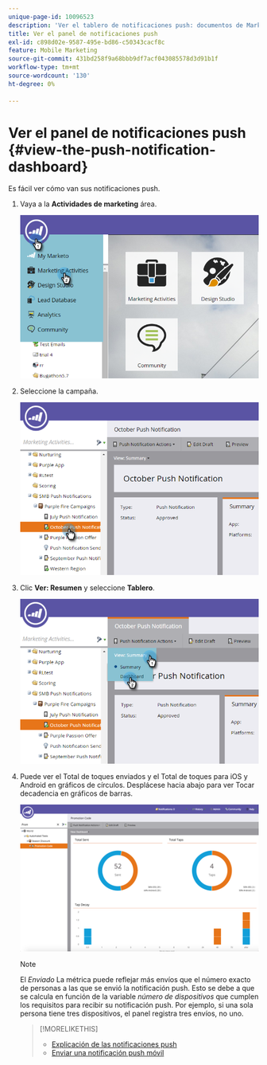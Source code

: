 ```yaml
---
unique-page-id: 10096523
description: 'Ver el tablero de notificaciones push: documentos de Marketo: documentación del producto'
title: Ver el panel de notificaciones push
exl-id: c898d02e-9587-495e-bd86-c50343cacf8c
feature: Mobile Marketing
source-git-commit: 431bd258f9a68bbb9df7acf043085578d3d91b1f
workflow-type: tm+mt
source-wordcount: '130'
ht-degree: 0%

---
```


# Ver el panel de notificaciones push {#view-the-push-notification-dashboard}

Es fácil ver cómo van sus notificaciones push.

1. Vaya a la **Actividades de marketing** área.

   ![](assets/image2015-12-11-12-3a57-3a48.png)

1. Seleccione la campaña.

   ![](assets/image2015-12-11-13-3a1-3a56.png)

1. Clic **Ver: Resumen** y seleccione **Tablero**.

   ![](assets/image2015-12-11-13-3a4-3a23.png)

1. Puede ver el Total de toques enviados y el Total de toques para iOS y Android en gráficos de círculos. Desplácese hacia abajo para ver Tocar decadencia en gráficos de barras.

   ![](assets/image2015-12-15-15-3a23-3a47.png)

   >[!NOTE]
   >
   >El _Enviado_ La métrica puede reflejar más envíos que el número exacto de personas a las que se envió la notificación push. Esto se debe a que se calcula en función de la variable *número de dispositivos* que cumplen los requisitos para recibir su notificación push. Por ejemplo, si una sola persona tiene tres dispositivos, el panel registra tres envíos, no uno.

   >[!MORELIKETHIS]
   >
   >* [Explicación de las notificaciones push](/help/marketo/product-docs/mobile-marketing/push-notifications/understanding-push-notifications.md)
   >* [Enviar una notificación push móvil](/help/marketo/product-docs/mobile-marketing/push-notifications/send-a-mobile-push-notification.md)
